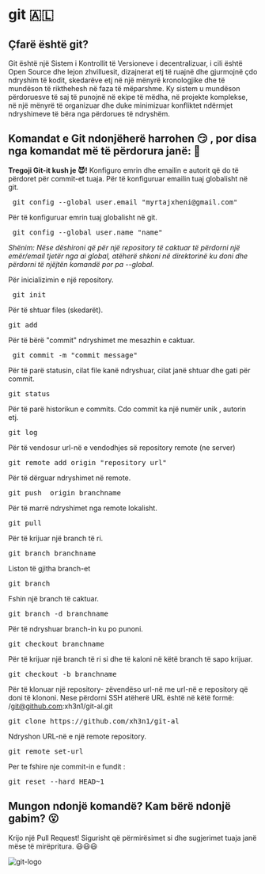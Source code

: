 ﻿# git 🇦🇱

## Çfarë është git?
Git është një Sistem i Kontrollit të Versioneve i decentralizuar, i cili është Open Source dhe lejon zhvilluesit, dizajnerat etj të ruajnë dhe gjurmojnë çdo ndryshim të kodit, skedarëve etj në një mënyrë kronologjike dhe të mundëson të rikthehesh në faza të mëparshme. Ky sistem u mundëson përdoruesve të saj të punojnë në ekipe të mëdha, në projekte komplekse, në një mënyrë të organizuar dhe duke minimizuar konfliktet ndërmjet ndryshimeve të bëra nga përdorues të ndryshëm.


## Komandat e Git ndonjëherë harrohen 😏 , por disa nga komandat më të përdorura janë: 🤘

**Tregoji Git-it kush je 😈!** Konfiguro emrin dhe emailin e autorit që do të përdoret për commit-et tuaja.
Për të konfiguruar emailin tuaj globalisht në git.
 <pre> git config --global user.email "myrtajxheni@gmail.com"</pre>  
 Për të konfiguruar emrin tuaj globalisht në git.
<pre> git config --global user.name "name" </pre>
*Shënim: Nëse dëshironi që për një repository të caktuar të përdorni një emër/email tjetër nga ai global, atëherë shkoni në direktorinë ku doni dhe përdorni të njëjtën komandë por pa --global.*

Për inicializimin e një repository.
 <pre> git init </pre> 
Për të shtuar files (skedarët).
 <pre>git add </pre> 
Për të bërë "commit" ndryshimet me  mesazhin e caktuar. 
 <pre> git commit -m "commit message" </pre> 
Për të parë statusin, cilat file kanë ndryshuar, cilat janë shtuar dhe gati për commit.
 <pre>git status</pre> 
Për të parë historikun e commits. Cdo commit ka një numër unik , autorin etj.
 <pre>git log </pre>
Për të vendosur url-në e vendodhjes së repository remote (ne server) 
<pre>git remote add origin "repository url"</pre> 
Për të dërguar ndryshimet në remote. 
<pre>git push  origin branchname</pre>  
Për të marrë ndryshimet nga remote lokalisht.
<pre>git pull</pre> 
 Për të krijuar një branch të ri.
<pre>git branch branchname</pre> 
Liston të gjitha branch-et
<pre>git branch</pre>  
 Fshin një branch të caktuar.
<pre>git branch -d branchname</pre> 
Për të ndryshuar branch-in ku po punoni.
 <pre>git checkout branchname</pre>  
 Për të krijuar një branch të ri si dhe të kaloni në këtë branch të sapo krijuar.
<pre>git checkout -b branchname</pre>  
 Për të klonuar një repository- zëvendëso url-në me url-në e repository që doni të klononi. Nese përdorni SSH atëherë URL është në këtë formë: /git@github.com:xh3n1/git-al.git
 <pre>git clone https://github.com/xh3n1/git-al</pre>
 Ndryshon URL-në e një remote repository.  
<pre>git remote set-url </pre>

Per te fshire nje commit-in e fundit  :
<pre>git reset --hard HEAD~1 </pre>

## Mungon ndonjë komandë? Kam bërë ndonjë gabim? 😮
Krijo një Pull Request! Sigurisht që përmirësimet si dhe sugjerimet tuaja janë mëse të mirëpritura. 😃😃😃

![git-logo](https://git-scm.com/images/logos/downloads/Git-Icon-1788C.png)


